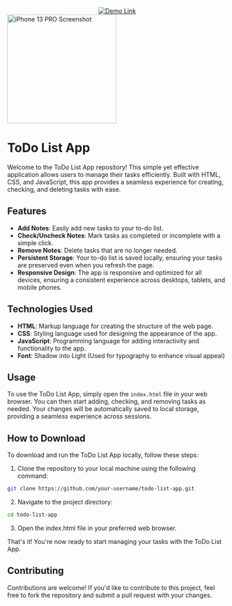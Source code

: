 <div align="center">
    <a href="https://islamhamdaoui.github.io/Todo-list-js/" target="_blank">
        <img src="https://img.shields.io/badge/Demo-Link-brightgreen" alt="Demo Link">
    </a>
</div>

<img src="https://github.com/islamhamdaoui/Todo-list-js/assets/91889739/e56efd00-ee50-4c9c-b63f-2cc655628a43" alt="iPhone 13 PRO Screenshot" width="250">



# ToDo List App

Welcome to the ToDo List App repository! This simple yet effective application allows users to manage their tasks efficiently. Built with HTML, CSS, and JavaScript, this app provides a seamless experience for creating, checking, and deleting tasks with ease.

## Features

- **Add Notes**: Easily add new tasks to your to-do list.
- **Check/Uncheck Notes**: Mark tasks as completed or incomplete with a simple click.
- **Remove Notes**: Delete tasks that are no longer needed.
- **Persistent Storage**: Your to-do list is saved locally, ensuring your tasks are preserved even when you refresh the page.
- **Responsive Design**: The app is responsive and optimized for all devices, ensuring a consistent experience across desktops, tablets, and mobile phones.

## Technologies Used

- **HTML**: Markup language for creating the structure of the web page.
- **CSS**: Styling language used for designing the appearance of the app.
- **JavaScript**: Programming language for adding interactivity and functionality to the app.
- **Font**: Shadow into Light (Used for typography to enhance visual appeal)

## Usage

To use the ToDo List App, simply open the `index.html` file in your web browser. You can then start adding, checking, and removing tasks as needed. Your changes will be automatically saved to local storage, providing a seamless experience across sessions.

## How to Download

To download and run the ToDo List App locally, follow these steps:

1. Clone the repository to your local machine using the following command:

```bash
git clone https://github.com/your-username/todo-list-app.git
```
2. Navigate to the project directory:
```bash
cd todo-list-app
```
3. Open the index.html file in your preferred web browser.

That's it! You're now ready to start managing your tasks with the ToDo List App.

## Contributing
Contributions are welcome! If you'd like to contribute to this project, feel free to fork the repository and submit a pull request with your changes.
